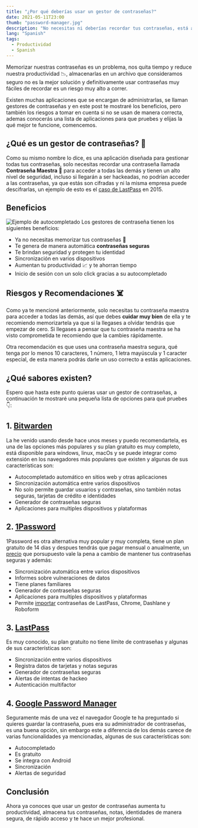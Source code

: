 ```yaml
---
title: "¿Por qué deberías usar un gestor de contraseñas?"
date: 2021-05-11T23:00
thumb: "password-manager.jpg"
description: "No necesitas ni deberías recordar tus contraseñas, está aplicación se encargará de todo"
lang: "Spanish"
tags:
  - Productividad
  - Spanish
---
```


Memorizar nuestras contraseñas es un problema, nos quita tiempo y reduce nuestra productividad 📉, almacenarlas en un archivo que consideramos seguro no es la mejor solución y definitivamente usar contraseñas muy fáciles de recordar es un riesgo muy alto a correr.

Existen muchas aplicaciones que se encargan de administrarlas, se llaman gestores de contraseñas y en este post te mostraré los beneficios, pero también los riesgos a tomar en cuenta si no se usan de manera correcta, ademas conocerás una lista de aplicaciones para que pruebes y elijas la qué mejor te funcione, comencemos.

## ¿Qué es un gestor de contraseñas? 🔐
Como su mismo nombre lo dice, es una aplicación diseñada para gestionar todas tus contraseñas, solo necesitas recordar una contraseña llamada **Contraseña Maestra**  🔑 para acceder a todas las demás y tienen un alto nivel de seguridad, incluso si llegarán a ser hackeadas, no podrían acceder a las contraseñas, ya que estás son cifradas y ni la misma empresa puede descifrarlas, un ejemplo de esto es el [caso de LastPass](https://www.lastpass.com/es/security/what-if-lastpass-gets-hacked) en 2015. 

## Beneficios
![Ejemplo de autocompletado](/assets/img/_bitwarden_autofill.png "Ejemplo de autocompletado")
Los gestores de contraseña tienen los siguientes beneficios:

- Ya no necesitas memorizar tus contraseñas 🧠
- Te genera de manera automática **contraseñas seguras**
- Te brindan seguridad y protegen tu identidad
- Sincronización en varios dispositivos
- Aumentan tu productividad 📈 y te ahorran tiempo
- Inicio de sesión con un solo click gracias a su autocompletado

## Riesgos y Recomendaciones ☠️
Como ya te mencioné anteriormente, solo necesitas tu contraseña maestra para acceder a todas las demás, así que debes **cuidar muy bien** de ella y te recomiendo memorizartela ya que si la llegases a olvidar tendrás que empezar de cero. Si llegases a pensar que tu contraseña maestra se ha visto comprometida te recomiendo que la cambies rápidamente.

Otra recomendación es que uses una contraseña maestra segura, qué tenga por lo menos 10 caracteres, 1 número, 1 letra mayúscula y 1 caracter especial, de esta manera podrás darle un uso correcto a estás aplicaciones.

## ¿Qué sabores existen?

Espero que hasta este punto quieras usar un gestor de contraseñas, a continuación te mostraré una pequeña lista de opciones para qué pruebes 👇:
## 1. [Bitwarden](https://bitwarden.com/download/)
<!-- ![Bitwarden Desktop](/assets/img/_bitwarden.png "Bitwarden") -->
La he venido usando desde hace unos meses y puedo recomendartela, es una de las opciones más populares y su plan gratuito es muy completo, está disponible para windows, linux, macOs y se puede integrar como extensión en los navegadores más populares que existen y algunas de sus características son:

  - Autocompletado automático en sitios web y otras aplicaciones
  - Sincronización automática entre varios dispositivos
  - No solo permite guardar usuarios y contraseñas, sino también notas seguras, tarjetas de crédito e identidades
  - Generador de contraseñas seguras
  - Aplicaciones para multiples dispositivos y plataformas

## 2. [1Password](https://1password.com/es/)
1Password es otra alternativa muy popular y muy completa, tiene un plan gratuito de 14 dias y despues tendrás que pagar mensual o anualmente, un [precio](https://1password.com/es/teams/pricing/) que porsupuesto vale la pena a cambio de mantener tus contraseñas seguras y además:

 - Sincronización automática entre varios dispositivos
 - Informes sobre vulneraciones de datos
 - Tiene planes familiares
 - Generador de contraseñas seguras
 - Aplicaciones para multiples dispositivos y plataformas
 - Permite [importar](https://support.1password.com/import/) contraseñas de LastPass, Chrome, Dashlane y Roboform

## 3. [LastPass](https://lastpass.com/)
Es muy conocido, su plan gratuito no tiene límite de contraseñas y algunas de sus características son:

  - Sincronización entre varios dispositivos
  - Registra datos de tarjetas y notas seguras
  - Generador de contraseñas seguras
  - Alertas de intentas de hackeo
  - Autenticación multifactor
## 4. [Google Password Manager](https://passwords.google.com/)
Seguramente más de una vez el navegador Google te ha preguntado si quieres guardar la contraseña, pues era su administrador de contraseñas, es una buena opción, sin embargo este a diferencia de los demás carece de varias funcionalidades ya mencionadas, algunas de sus características son:

 - Autocompletado
 - Es gratuito
 - Se integra con Android
 - Sincronización
 - Alertas de seguridad

## Conclusión

Ahora ya conoces que usar un gestor de contraseñas aumenta tu productividad, almacena tus contraseñas, notas, identidades de manera segura, de rápido acceso y te hace un mejor profesional.

